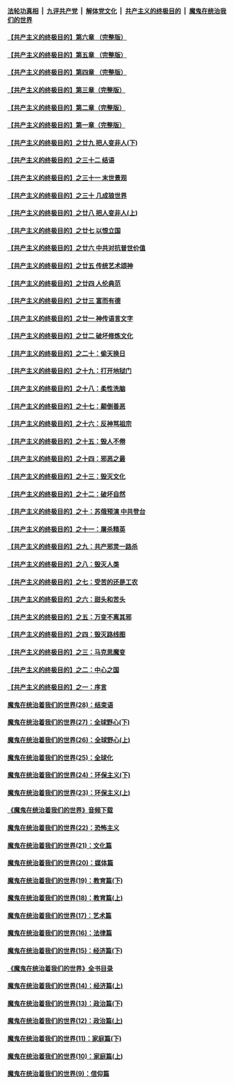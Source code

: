 

####  [法轮功真相](../../../../basic/blob/master/README.md?t=04260231) &nbsp;|&nbsp; [九评共产党](../../../../9ping.md/blob/master/README.md?t=04260231) &nbsp;|&nbsp; [解体党文化](../../../../jtdwh.md/blob/master/README.md?t=04260231)  &nbsp;|&nbsp; [共产主义的终极目的](../../../../gczydzjmd.md/blob/master/README.md?t=04260231) &nbsp;|&nbsp; [魔鬼在统治我们的世界](../../../../mgztzwmdsj.md/blob/master/README.md?t=04260231) 

#### [【共产主义的终极目的】第六章 （完整版）](../pages/nsc422/n11428913.md?t=04260231) 

#### [【共产主义的终极目的】第五章 （完整版）](../pages/nsc422/n11428912.md?t=04260231) 

#### [【共产主义的终极目的】第四章 （完整版）](../pages/nsc422/n11428907.md?t=04260231) 

#### [【共产主义的终极目的】第三章（完整版）](../pages/nsc422/n11428848.md?t=04260231) 

#### [【共产主义的终极目的】第二章（完整版）](../pages/nsc422/n11428831.md?t=04260231) 

#### [【共产主义的终极目的】第一章（完整版）](../pages/nsc422/n11417651.md?t=04260231) 

#### [【共产主义的终极目的】之廿九 把人变非人(下)](../pages/nsc422/n11344140.md?t=04260231) 

#### [【共产主义的终极目的】之三十二 结语](../pages/nsc422/n11360535.md?t=04260231) 

#### [【共产主义的终极目的】之三十一 末世景观](../pages/nsc422/n11351129.md?t=04260231) 

#### [【共产主义的终极目的】之三十 几成狼世界](../pages/nsc422/n11348280.md?t=04260231) 

#### [【共产主义的终极目的】之廿八 把人变非人(上)](../pages/nsc422/n11340492.md?t=04260231) 

#### [【共产主义的终极目的】之廿七 以恨立国](../pages/nsc422/n11336944.md?t=04260231) 

#### [【共产主义的终极目的】之廿六 中共对抗普世价值](../pages/nsc422/n11324785.md?t=04260231) 

#### [【共产主义的终极目的】之廿五 传统艺术颂神](../pages/nsc422/n11296396.md?t=04260231) 

#### [【共产主义的终极目的】之廿四 人伦典范](../pages/nsc422/n11296397.md?t=04260231) 

#### [【共产主义的终极目的】之廿三 富而有德](../pages/nsc422/n11283598.md?t=04260231) 

#### [【共产主义的终极目的】之廿一 神传语言文字](../pages/nsc422/n11263265.md?t=04260231) 

#### [【共产主义的终极目的】之廿二 破坏修炼文化](../pages/nsc422/n11245728.md?t=04260231) 

#### [【共产主义的终极目的】之二十：偷天换日](../pages/nsc422/n11238846.md?t=04260231) 

#### [【共产主义的终极目的】之十九：打开地狱门](../pages/nsc422/n11206376.md?t=04260231) 

#### [【共产主义的终极目的】之十八：柔性洗脑](../pages/nsc422/n11199994.md?t=04260231) 

#### [【共产主义的终极目的】之十七：颠倒善恶](../pages/nsc422/n11179782.md?t=04260231) 

#### [【共产主义的终极目的】之十六：反神骂祖宗](../pages/nsc422/n11166798.md?t=04260231) 

#### [【共产主义的终极目的】之十五：毁人不倦](../pages/nsc422/n11166792.md?t=04260231) 

#### [【共产主义的终极目的】之十四：邪恶之最](../pages/nsc422/n11150249.md?t=04260231) 

#### [【共产主义的终极目的】之十三：毁灭文化](../pages/nsc422/n11135227.md?t=04260231) 

#### [【共产主义的终极目的】之十二：破坏自然](../pages/nsc422/n11135214.md?t=04260231) 

#### [【共产主义的终极目的】之十：苏俄预演 中共登台](../pages/nsc422/n11118424.md?t=04260231) 

#### [【共产主义的终极目的】之十一：屠杀精英](../pages/nsc422/n11118442.md?t=04260231) 

#### [【共产主义的终极目的】之九：共产邪灵一路杀](../pages/nsc422/n11114139.md?t=04260231) 

#### [【共产主义的终极目的】之八：毁灭人类](../pages/nsc422/n11108503.md?t=04260231) 

#### [【共产主义的终极目的】之七：受苦的还是工农](../pages/nsc422/n11101809.md?t=04260231) 

#### [【共产主义的终极目的】之六：甜头和苦头](../pages/nsc422/n11096971.md?t=04260231) 

#### [【共产主义的终极目的】之五：万变不离其邪](../pages/nsc422/n11091285.md?t=04260231) 

#### [【共产主义的终极目的】之四：毁灭路线图](../pages/nsc422/n11086284.md?t=04260231) 

#### [【共产主义的终极目的】之三：马克思魔变](../pages/nsc422/n11061941.md?t=04260231) 

#### [【共产主义的终极目的】之二：中心之国](../pages/nsc422/n11047728.md?t=04260231) 

#### [【共产主义的终极目的】之一：序言](../pages/nsc422/n11086077.md?t=04260231) 

#### [魔鬼在统治着我们的世界(28)：结束语](../pages/nsc422/n10936246.md?t=04260231) 

#### [魔鬼在统治着我们的世界(27)：全球野心(下)](../pages/nsc422/n10928319.md?t=04260231) 

#### [魔鬼在统治着我们的世界(26)：全球野心(上)](../pages/nsc422/n10900318.md?t=04260231) 

#### [魔鬼在统治着我们的世界(25)：全球化](../pages/nsc422/n10788205.md?t=04260231) 

#### [魔鬼在统治着我们的世界(24)：环保主义(下)](../pages/nsc422/n10695307.md?t=04260231) 

#### [魔鬼在统治着我们的世界(23)：环保主义(上)](../pages/nsc422/n10688613.md?t=04260231) 

#### [《魔鬼在统治着我们的世界》音频下载](../pages/nsc422/n10635553.md?t=04260231) 

#### [魔鬼在统治着我们的世界(22)：恐怖主义](../pages/nsc422/n10614727.md?t=04260231) 

#### [魔鬼在统治着我们的世界(21)：文化篇](../pages/nsc422/n10597706.md?t=04260231) 

#### [魔鬼在统治着我们的世界(20)：媒体篇](../pages/nsc422/n10586579.md?t=04260231) 

#### [魔鬼在统治着我们的世界(19)：教育篇(下)](../pages/nsc422/n10564808.md?t=04260231) 

#### [魔鬼在统治着我们的世界(18)：教育篇(上)](../pages/nsc422/n10526970.md?t=04260231) 

#### [魔鬼在统治着我们的世界(17)：艺术篇](../pages/nsc422/n10499093.md?t=04260231) 

#### [魔鬼在统治着我们的世界(16)：法律篇](../pages/nsc422/n10485969.md?t=04260231) 

#### [魔鬼在统治着我们的世界(15)：经济篇(下)](../pages/nsc422/n10469975.md?t=04260231) 

#### [《魔鬼在统治着我们的世界》全书目录](../pages/nsc422/n10464261.md?t=04260231) 

#### [魔鬼在统治着我们的世界(14)：经济篇(上)](../pages/nsc422/n10457370.md?t=04260231) 

#### [魔鬼在统治着我们的世界(13)：政治篇(下)](../pages/nsc422/n10448270.md?t=04260231) 

#### [魔鬼在统治着我们的世界(12)：政治篇(上)](../pages/nsc422/n10444576.md?t=04260231) 

#### [魔鬼在统治着我们的世界(11)：家庭篇(下)](../pages/nsc422/n10440961.md?t=04260231) 

#### [魔鬼在统治着我们的世界(10)：家庭篇(上)](../pages/nsc422/n10435448.md?t=04260231) 

#### [魔鬼在统治着我们的世界(9)：信仰篇](../pages/nsc422/n10432159.md?t=04260231) 

